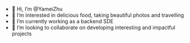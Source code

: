 - 👋 Hi, I’m @YameiZhu
- 👀 I’m interested in delicious food, taking beautiful photos and travelling
- 🌱 I’m currently working as a backend SDE
- 💞️ I’m looking to collaborate on developing interesting and impactful projects

<!---
YameiZhu/YameiZhu is a ✨ special ✨ repository because its `README.md` (this file) appears on your GitHub profile.
You can click the Preview link to take a look at your changes.
--->
